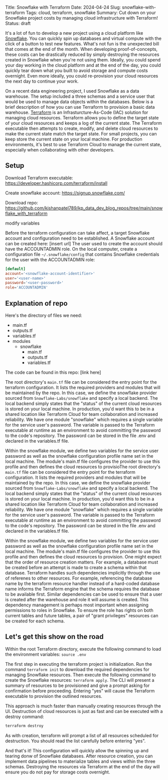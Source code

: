 Title: Snowflake with Terraform
Date: 2024-04-24
Slug: snowflake-with-terraform
Tags: cloud, terraform, snowflake
Summary: Cut down on your Snowflake project costs by managing cloud infrastructure with Terraform!
Status: draft

It's a lot of fun to develop a new project using a cloud platform like [Snowflake](https://www.snowflake.com/). You can quickly spin up databases and virtual compute with the click of a button to test new features. What's not fun is the unexpected bill that comes at the end of the month. When developing proof-of-concepts, these costs can be drastically reduced by simply destroying the resources created in Snowflake when you're not using them. Ideally, you could spend your day working in the cloud platform and at the end of the day, you could quickly tear down what you built to avoid storage and compute costs overnight. Even more ideally, you could re-provision your cloud resources the next day to continue your work. 

On a recent data engineering project, I used Snowflake as a data warehouse. The setup included a three schemas and a service user that would be used to manage data objects within the databases. Below is a brief description of how you can use Terraform to provision a basic data warehouse. [Terraform](https://www.terraform.io/) is an Infrasturcture-As-Code (IAC) solution for managing cloud resources. Terraform allows you to define the target state of your cloud resources and keeps a log of the current state. The Terraform executable then attempts to create, modify, and delete cloud resources to make the current state match the target state. For small projects, you can keep store the current state on your local machine. For production environments, it's best to use Terraform Cloud to manage the current state, especially when collaborating with other developers. 

## Setup

Download Terraform executable: https://developer.hashicorp.com/terraform/install

Create snowflake account: https://signup.snowflake.com/

Download repo: https://github.com/kishanpatel789/kp_data_dev_blog_repos/tree/main/snowflake_with_terraform

modify variables

Before the terraform configuration can take affect, a target Snowflake account and configuration need to be established. A Snowflake account can be created here: [insert url]
The user used to create the account should have the ACCOUNTADMIN role. 
On the local computer, create a configuration file `~/.snowflake/config` that contains Snowflake credentials for the user with the ACCOUNTADMIN role:

```toml
[default]
account='<snowflake-account-identifier>'
user='<user-name>'
password='<user-password>'
role='ACCOUNTADMIN'
```

## Explanation of repo

Here's the directory of files we need:

- main.tf
- outputs.tf
- variables.tf
- modules
  - snowflake
    - main.tf
    - outputs.tf
    - variables.tf

The code can be found in this repo: [link here]

The root directory's `main.tf` file can be considered the entry point for the terraform configuration. It lists the required providers and modules that will be maintained by the repo. In this case, we define the snowflake provider sourced from `Snowflake-Labs/snowflake` and specify a local backend. The local backend simply states that the "status" of the current cloud resources is stored on your local machine. In production, you'd want this to be in a shared location like Terraform Cloud for team collaboration and increased reliability. 
We have one module "snowflake" which requires a single variable for the service user's password. The variable is passed to the Terraform executable at runtime as an environment to avoid committing the password to the code's repository. The password can be stored in the file .env and declared in the variables.tf file.

Within the snowflake module, we define two variables for the service user password as well as the snowflake configuration profile name set in the local machine. 
The module's main.tf file configures the provider to use this profile and then defines the cloud resources to provisioThe root directory's `main.tf` file can be considered the entry point for the terraform configuration. It lists the required providers and modules that will be maintained by the repo. In this case, we define the snowflake provider sourced from `Snowflake-Labs/snowflake` and specify a local backend. The local backend simply states that the "status" of the current cloud resources is stored on your local machine. In production, you'd want this to be in a shared location like Terraform Cloud for team collaboration and increased reliability. 
We have one module "snowflake" which requires a single variable for the service user's password. The variable is passed to the Terraform executable at runtime as an environment to avoid committing the password to the code's repository. The password can be stored in the file .env and declared in the variables.tf file.

Within the snowflake module, we define two variables for the service user password as well as the snowflake configuration profile name set in the local machine. 
The module's main.tf file configures the provider to use this profile and then defines the cloud resources to provision. 
One might expect that the order of resource creation matters. For example, a database must be created before an attempt is made to create a schema within that database. Terraform handles such dependencies implicitly through the use of referenes to other resources. For example, referencing the database name by the terraform resource handler instead of a hard-coded database name informs the Terraform engine that the schema requires the database to be available first. 
Similar dependencies can be used to ensure that a user is created after the warehouse and role it will assume is created. 
This dependency management is perhaps most important when assigning permissions to roles in Snowflake. To ensure the role has rights on both current tables and future tables, a pair of "grant privileges" resources can be created for each schema. 



## Let's get this show on the road

Within the root Terraform directory, execute the following command to load the environment variables: 
`source .env`

The first step in executing the terraform project is initialization. Run the command `terraform init` to download the required dependencies for managing Snowflake resources. 
Then execute the following command to create the Snowflake resources: 
`terraform apply`.
The CLI will present a summary of resources to be provisioned and give a prompt asking for confirmation before proceeding. Entering "yes" will cause the Terraform executable to provision the outlined resources. 

This approach is much faster than manually creating resources through the UI. Destruction of cloud resources is just as fast and can be executed with a destroy command: 

```bash
terraform destroy
```

As with creation, terraform will prompt a list of all resources scheduled for destruction. You should read the list carefully before entering "yes". 

And that's it! This configuration will quickly allow the spinning up and tearing donw of Snowflake databases. After resource creation, you can implement data pipelines to materialize tables and views within the three schemas. Destroying the resources via Terraform at the end of the day will ensure you do not pay for storage costs overnight. 

	











